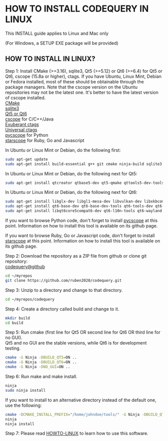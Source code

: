 HOW TO INSTALL CODEQUERY IN LINUX
=================================

This INSTALL guide applies to Linux and Mac only

(For Windows, a SETUP EXE package will be provided)


## HOW TO INSTALL IN LINUX?

Step 1: Install CMake (>=3.16), sqlite3, Qt5 (>=5.12) or Qt6 (>=6.4) for Qt5 or Qt6, cscope (15.8a or higher), ctags. If you have Ubuntu, Linux Mint, Debian or Fedora installed, most of these should be obtainable through the package managers. Note that the cscope version on the Ubuntu repositories may not be the latest one. It's better to have the latest version of cscope installed.   
[CMake](http://www.cmake.org/)   
[sqlite3](http://www.sqlite.org/)   
[Qt5 or Qt6](http://qt-project.org/)   
[cscope](http://cscope.sourceforge.net/) for C/C++/Java   
[Exuberant ctags](http://ctags.sourceforge.net/)    
[Universal ctags](https://github.com/universal-ctags/ctags/)    
[pycscope](https://github.com/portante/pycscope) for Python    
[starscope](https://github.com/eapache/starscope) for Ruby, Go and Javascript    

In Ubuntu or Linux Mint or Debian, do the following first:    
```bash
sudo apt-get update
sudo apt-get install build-essential g++ git cmake ninja-build sqlite3 libsqlite3-dev cscope exuberant-ctags
```

In Ubuntu or Linux Mint or Debian, do the following next for Qt5:    
```bash
sudo apt-get install qtcreator qtbase5-dev qt5-qmake qttools5-dev-tools qttools5-dev
```

In Ubuntu or Linux Mint or Debian, do the following next for Qt6:    
```bash
sudo apt-get install libglx-dev libgl1-mesa-dev libvulkan-dev libxkbcommon-dev
sudo apt-get install qt6-base-dev qt6-base-dev-tools qt6-tools-dev qt6-tools-dev-tools
sudo apt-get install libqt6core5compat6-dev qt6-l10n-tools qt6-wayland
```

If you want to browse Python code, don't forget to install [pycscope](https://github.com/portante/pycscope) at this point. Information on how to install this tool is available on its github page.

If you want to browse Ruby, Go or Javascript code, don't forget to install [starscope](https://github.com/eapache/starscope) at this point. Information on how to install this tool is available on its github page.


Step 2: Download the repository as a ZIP file from github or clone git repository:     
[codequery@github](https://github.com/ruben2020/codequery)     
```bash
cd ~/myrepos
git clone https://github.com/ruben2020/codequery.git
```

Step 3: Unzip to a directory and change to that directory.     
```bash
cd ~/myrepos/codequery
```

Step 4: Create a directory called build and change to it.     
```bash
mkdir build
cd build
```

Step 5: Run cmake (first line for Qt5 OR second line for Qt6 OR third line for no GUI).     
Qt5 and no GUI are the stable versions, while Qt6 is for development testing.       
```bash
cmake -G Ninja -DBUILD_QT5=ON ..
cmake -G Ninja -DBUILD_QT6=ON ..
cmake -G Ninja -DNO_GUI=ON ..
```

Step 6: Run make and make install.     
```bash
ninja
sudo ninja install
```

If you want to install to an alternative directory instead of the default one, use the following:     
```bash
cmake -DCMAKE_INSTALL_PREFIX="/home/johndoe/tools/" -G Ninja -DBUILD_QT5=ON ..
ninja
ninja install
```


Step 7: Please read [HOWTO-LINUX](HOWTO-LINUX.md) to learn how to use this software.

